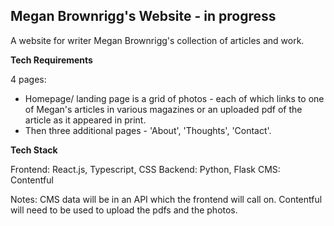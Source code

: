 ## Megan Brownrigg's Website - in progress 

A website for writer Megan Brownrigg's collection of articles and work. 

**Tech Requirements**

4 pages:
- Homepage/ landing page is a grid of photos - each of which links to one of Megan's articles in various magazines or an uploaded pdf of the article as it appeared in print. 
- Then three additional pages - 'About', 'Thoughts', 'Contact'.


**Tech Stack**

Frontend: React.js, Typescript, CSS 
Backend: Python, Flask 
CMS: Contentful 

Notes:
CMS data will be in an API which the frontend will call on.
Contentful will need to be used to upload the pdfs and the photos. 